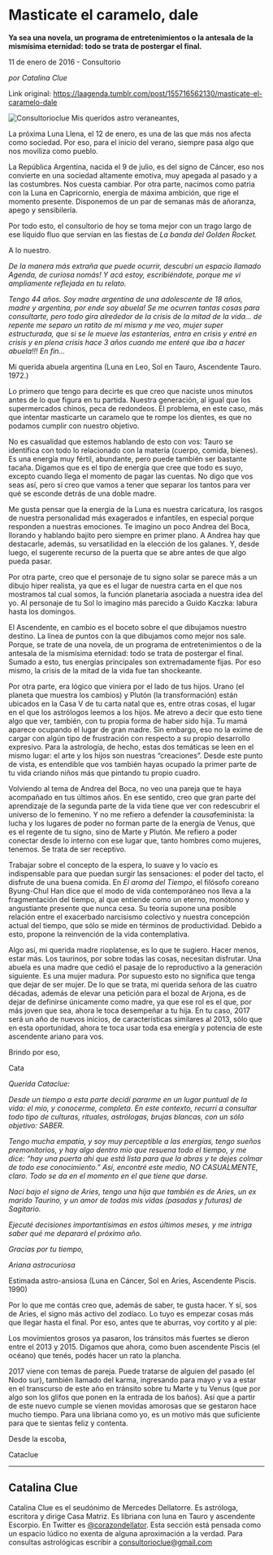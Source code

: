 # Masticate el caramelo, dale

**Ya sea una novela, un programa de
entretenimientos o la antesala de la mismísima eternidad: todo se
trata de postergar el final.**

11 de enero de 2016 - Consultorio

_por Catalina Clue_

Link original: https://laagenda.tumblr.com/post/155716562130/masticate-el-caramelo-dale

![Consultorioclue](https://64.media.tumblr.com/f5183e7bf8bb3861c4cce5bc074333a6/tumblr_inline_pjzp27ugS11t6q87u_500.jpg)
Mis
queridos astro veraneantes,


La
próxima Luna Llena, el 12 de enero, es una de las que más nos
afecta como sociedad. Por eso, para el inicio del verano, siempre
pasa algo que nos moviliza como pueblo.


La
República Argentina, nacida el 9 de julio, es del signo de Cáncer,
eso nos convierte en una sociedad altamente emotiva, muy apegada al
pasado y a las costumbres. Nos cuesta cambiar. Por otra parte,
nacimos como patria con la Luna en Capricornio, energía de máxima
ambición, que rige el momento presente. Disponemos de un par de
semanas más de añoranza, apego y sensibilería.


Por
todo esto, el consultorio de hoy se toma mejor con un trago largo de
ese líquido fluo que servían en las fiestas de *La
banda del Golden Rocket.* 


A
lo nuestro.

*De
la manera más extraña que puede ocurrir, descubrí un espacio
llamado Agenda, de curiosa nomás! Y acá estoy, escribiéndote,
porque me vi ampliamente reflejada en tu relato.*

*Tengo
44 años. Soy madre argentina de una adolescente de 18 años, madre y
argentina, por ende soy abuela! Se me ocurren tantas cosas para
consultarte, pero todo gira alrededor de la crisis de la mitad de la
vida… de repente me separo un ratito de mí misma y me veo, mujer
super estructurada, que si se le mueve las estanterías, entra en
crisis y entré en crisis y en plena crisis hace 3 años cuando me
enteré que iba a hacer abuela!!! En fin…*


Mi
querida abuela argentina (Luna en Leo, Sol en Tauro, Ascendente Tauro.
1972.)


Lo
primero que tengo para decirte es que creo que naciste unos minutos
antes de lo que figura en tu partida. Nuestra generación, al igual
que los supermercados chinos, peca de redondeos. El problema, en este
caso, más que intentar masticarte un caramelo que te rompe los
dientes, es que no podamos cumplir con nuestro objetivo.


No
es casualidad que estemos hablando de esto con vos: Tauro se
identifica con todo lo relacionado con la materia (cuerpo, comida,
bienes). Es una energía muy fértil, abundante, pero puede también
ser bastante tacaña. Digamos que es el tipo de energía que cree que
todo es suyo, excepto cuando llega el momento de pagar las cuentas.
No digo que vos seas así, pero sí creo que vamos a tener que
separar los tantos para ver qué se esconde detrás de una doble
madre.


Me
gusta pensar que la energía de la Luna es nuestra caricatura, los
rasgos de nuestra personalidad más exagerados e infantiles, en
especial porque responden a nuestras emociones. Te imagino un poco
Andrea del Boca, llorando y hablando bajito pero siempre en primer
plano. A Andrea hay que destacarle, además, su versatilidad en la
elección de los galanes. Y, desde luego, el sugerente recurso de la
puerta que se abre antes de que algo pueda pasar. 



Por
otra parte, creo que el personaje de tu signo solar se parece más a
un dibujo hiper realista, ya que es el lugar de nuestra carta en el
que nos mostramos tal cual somos, la función planetaria asociada a
nuestra idea del yo. Al personaje de tu Sol lo imagino más parecido
a Guido Kaczka: labura hasta los domingos.


El
Ascendente, en cambio es el boceto sobre el que dibujamos nuestro
destino. La línea de puntos con la que dibujamos como mejor nos
sale. Porque, se trate de una novela, de un programa de
entretenimientos o de la antesala de la mismísima eternidad: todo se
trata de postergar el final. Sumado a esto, tus energías principales
son extremadamente fijas. Por eso mismo, la crisis de la mitad de la
vida fue tan shockeante. 



Por
otra parte, era lógico que viniera por el lado de tus hijos. Urano
(el planeta que muestra los cambios) y Plutón (la transformación)
están ubicados en la Casa V de tu carta natal que es, entre otras
cosas, el lugar en el que los astrólogos leemos a los hijos. Me
atrevo a decir que esto tiene algo que ver, también, con tu propia
forma de haber sido hija. Tu mamá aparece ocupando el lugar de gran
madre. Sin embargo, eso no la exime de cargar con algún tipo de
frustración con respecto a su propio desarrollo expresivo. Para la
astrología, de hecho, estas dos temáticas se leen en el mismo
lugar: el arte y los hijos son nuestras “creaciones”. Desde este
punto de vista, es entendible que vos también hayas ocupado la
primer parte de tu vida criando niños más que pintando tu propio
cuadro. 



Volviendo
al tema de Andrea del Boca, no veo una pareja que te haya acompañado
en tus últimos años. En ese sentido, creo que gran parte del
aprendizaje de la segunda parte de la vida tiene que ver con
redescubrir el universo de lo femenino. Y no me refiero a defender la
*causa*feminista:
la lucha y los lugares de poder no forman parte de la energía de
Venus, que es el regente de tu signo, sino de Marte y Plutón. Me
refiero a poder conectar desde lo interno con ese lugar que, tanto
hombres como mujeres, tenemos. Se trata de ser receptivo.


Trabajar
sobre el concepto de la espera, lo suave y lo vacío es indispensable
para que puedan surgir las sensaciones: el poder del tacto, el
disfrute de una buena comida. En *El
aroma del Tiempo*,
el filósofo coreano Byung-Chul Han dice que el modo de vida
contemporáneo nos lleva a la fragmentación del tiempo, al que
entiende como un eterno, monótono y angustiante presente que nunca
cesa. Su teoría supone  una posible relación entre el exacerbado
narcisismo colectivo y nuestra concepción actual del tiempo, que
sólo se mide en términos de productividad. Debido a esto, propone
la reinvención de la vida contemplativa.


Algo
así, mi querida madre rioplatense, es lo que te sugiero. Hacer
menos, estar más. Los taurinos, por sobre todas las cosas, necesitan
disfrutar. Una abuela es una madre que cedió el pasaje de lo
reproductivo a la generación siguiente. Es una mujer madura. Por
supuesto esto no significa que tenga que dejar de ser mujer. De lo
que se trata, mi querida señora de las cuatro décadas, además de
elevar una petición para el bozal de Arjona, es de dejar
de definirse únicamente como madre, ya que ese rol es el que, por
más joven que sea, ahora le toca desempeñar a tu hija. En tu caso,
2017 será un año de nuevos inicios, de características similares
al 2013, sólo que en esta oportunidad, ahora te toca usar toda esa
energía y potencia de este ascendente ariano para vos.


Brindo
por eso,


Cata

*Querida
Cataclue:*

*Desde
un tiempo a esta parte decidí pararme en un lugar puntual de la
vida: el mio, y conocerme, completa. En este contexto, recurrí a
consultar todo tipo de culturas, rituales, astrólogas, brujas
blancas, con un sólo objetivo: SABER.*

*Tengo
mucha empatía, y soy muy perceptible a las energías, tengo sueños
premonitorios, y hay algo dentro mio que resuena todo el tiempo, y me
dice: “hay una puerta ahí que está lista para que la abras y
te dejes colmar de todo ese conocimiento.” Así, encontré este
medio, NO CASUALMENTE, claro. Todo se da en el momento en el que
tiene que darse.*

*Nací
bajo el signo de Aries, tengo una hija que también es de Aries, un
ex marido Taurino, y un amor de todas mis vidas (pasadas y futuras)
de Sagitario.*

*Ejecuté
decisiones importantísimas en estos últimos meses, y me intriga
saber qué me deparará el próximo año.*

  


*Gracias
por tu tiempo,*

  


*Ariana
astrocuriosa*


Estimada
astro-ansiosa (Luna en Cáncer, Sol en Aries, Ascendente Piscis.
1990)


Por
 lo que me contás creo que, además de saber, te gusta hacer. Y sí,
sos de Aries, el signo más activo del zodíaco. Lo tuyo es empezar
cosas más que llegar hasta el final. Por eso, antes que te aburras,
voy cortito y al pie:


Los
movimientos grosos ya pasaron, los tránsitos más fuertes se dieron
entre el 2013 y 2015. Digamos que ahora, como buen ascendente Piscis
(el océano) que tenés, podés hacer un rato la plancha.


2017
viene con temas de pareja. Puede tratarse de alguien del pasado (el Nodo sur), también llamado del karma, ingresando
para mayo y va a estar en el transcurso de
este año en tránsito sobre tu Marte y tu Venus (que por algo son
los glifos que ponen en la entrada de los baños). Así que a partir
de este nuevo cumple se vienen movidas amorosas que se gestaron hace
mucho tiempo. Para una libriana como yo, es un motivo más que
suficiente para que te sientas feliz y contenta. 



Desde
la escoba,


Cataclue



---

 Catalina Clue
--------------

 Catalina Clue es el seudónimo de Mercedes Dellatorre. Es astróloga, escritora y dirige Casa Matriz. Es libriana con luna en Tauro y ascendente Escorpio. En Twitter es [@corazondellator](https://twitter.com/corazondellator). Esta sección está pensada como un espacio lúdico no exenta de alguna aproximación a la verdad. Para consultas astrológicas escribir a consultorioclue@gmail.com

